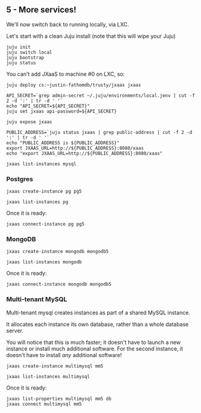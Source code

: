 ## 5 - More services!

We'll now switch back to running locally, via LXC.

Let's start with a clean Juju install (note that this will wipe your Juju)

```
juju init
juju switch local
juju bootstrap
juju status
```

You can't add JXaaS to machine #0 on LXC, so:

```
juju deploy cs:~justin-fathomdb/trusty/jxaas jxaas
```

```
API_SECRET=`grep admin-secret ~/.juju/environments/local.jenv | cut -f 2 -d ':' | tr -d ' '`
echo "API_SECRET=${API_SECRET}"
juju set jxaas api-password=${API_SECRET}
```

```
juju expose jxaas
```

```
PUBLIC_ADDRESS=`juju status jxaas | grep public-address | cut -f 2 -d ':' | tr -d ' '`
echo "PUBLIC_ADDRESS is ${PUBLIC_ADDRESS}"
export JXAAS_URL=http://${PUBLIC_ADDRESS}:8080/xaas
echo "export JXAAS_URL=http://${PUBLIC_ADDRESS}:8080/xaas"

jxaas list-instances mysql
```


### Postgres

```
jxaas create-instance pg pg5

jxaas list-instances pg
```

Once it is ready:

```
jxaas connect-instance pg pg5
```

### MongoDB

```
jxaas create-instance mongodb mongodb5

jxaas list-instances mongodb
```


Once it is ready:

```
jxaas connect-instance mongodb mongodb5
```

### Multi-tenant MySQL

Multi-tenant mysql creates instances as part of a shared MySQL instance.

It allocates each instance its own database, rather than a whole database server.

You will notice that this is much faster; it doesn't have to launch a new instance
or install much additional software.  For the second instance, it doesn't have to install _any_
additional software!

```
jxaas create-instance multimysql mm5

jxaas list-instances multimysql
```


Once it is ready:
```
jxaas list-properties multimysql mm5 db
jxaas connect multimysql mm5
```

